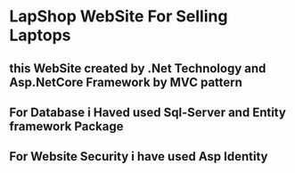 # LapShop WebSite For Selling Laptops

## this WebSite created by .Net Technology and Asp.NetCore Framework by MVC pattern

## For Database i Haved used Sql-Server and Entity framework Package

## For Website Security i have used Asp Identity

